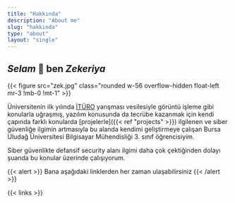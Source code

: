 ```yaml
---
title: "Hakkında"
description: "About me"
slug: "hakkinda"
type: "about"
layout: "single"
---
```


## *Selam* :wave: ben *Zekeriya*

{{< figure src="zek.jpg" class="rounded w-56 overflow-hidden float-left mr-3 !mb-0 !mt-1" >}}


Üniversitenin ilk yılında [İTÜRO](http://www.ituro.org/tr/kategori/trafik/) yarışması vesilesiyle görüntü işleme gibi konularla uğraşmış, yazılım konusunda da tecrübe kazanmak için kendi çapında farklı konularda [projelerle]({{< ref "projects" >}}) ilgilenen ve siber güvenliğe ilgimin artmasıyla bu alanda kendimi geliştirmeye çalışan Bursa Uludağ Üniversitesi Bilgisayar Mühendisliği 3. sınıf öğrencisiyim. 

Siber güvenlikte defansif security alanı ilgimi daha çok çektiğinden dolayı şuanda bu konular üzerinde çalışıyorum.


{{< alert >}}
Bana aşağıdaki linklerden her zaman ulaşabilirsiniz
{{< /alert >}}

{{< links >}}

